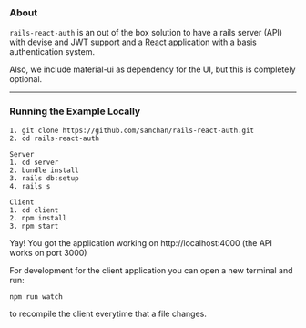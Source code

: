 ### About
`rails-react-auth` is an out of the box solution to have a rails server (API) with devise and JWT support and a React application with a basis authentication system.

Also, we include material-ui as dependency for the UI, but this is completely optional.

---

### Running the Example Locally
```
1. git clone https://github.com/sanchan/rails-react-auth.git
2. cd rails-react-auth

Server
1. cd server
2. bundle install
3. rails db:setup
4. rails s

Client
1. cd client
2. npm install
3. npm start
```

Yay! You got the application working on http://localhost:4000 (the API works on port 3000)

For development for the client application you can open a new terminal and run:

```
npm run watch
```

to recompile the client everytime that a file changes.
